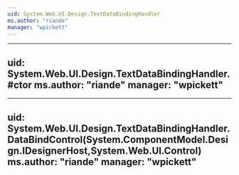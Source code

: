 ```yaml
---
uid: System.Web.UI.Design.TextDataBindingHandler
ms.author: "riande"
manager: "wpickett"
---
```


---
uid: System.Web.UI.Design.TextDataBindingHandler.#ctor
ms.author: "riande"
manager: "wpickett"
---

---
uid: System.Web.UI.Design.TextDataBindingHandler.DataBindControl(System.ComponentModel.Design.IDesignerHost,System.Web.UI.Control)
ms.author: "riande"
manager: "wpickett"
---
